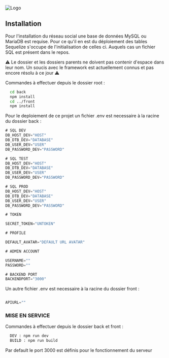 
![Logo](http://5.39.84.218:3000/_nuxt/assets/images/groupomania.webp)


## Installation

Pour l'installation du réseau social une base de données MySQL ou MariaDB est requise.
Pour ce qu'il en est du déploiement des tables Sequelize s'occupe de l'initialisation de celles ci.
Auquels cas un fichier SQL est présent dans le repos.

⚠ Le dossier et les dossiers parents ne doivent pas contenir d'espace dans leur nom. Un soucis avec le framework est actuellement connus et pas encore résolu à ce jour ⚠

Commandes à effectuer depuis le dossier root :
```bash
  cd back
  npm install
  cd ../front
  npm install
```

Pour le deploiement de ce projet un fichier .env est necessaire à la racine du dossier back : 

```js
# SQL DEV
DB_HOST_DEV="HOST"
DB_DTB_DEV="DATABASE"
DB_USER_DEV="USER"
DB_PASSWORD_DEV="PASSWORD"

# SQL TEST
DB_HOST_DEV="HOST"
DB_DTB_DEV="DATABASE"
DB_USER_DEV="USER"
DB_PASSWORD_DEV="PASSWORD"

# SQL PROD
DB_HOST_DEV="HOST"
DB_DTB_DEV="DATABASE"
DB_USER_DEV="USER"
DB_PASSWORD_DEV="PASSWORD"

# TOKEN

SECRET_TOKEN="UNTOKEN"

# PROFILE 

DEFAULT_AVATAR="DEFAULT URL AVATAR"

# ADMIN ACCOUNT

USERNAME=""
PASSWORD=""

# BACKEND PORT
BACKENDPORT="3000"
```

Un autre fichier .env est necessaire à la racine du dossier front :

```js

APIURL=""

```
### MISE EN SERVICE

Commandes à effectuer depuis le dossier back et front :

```bash
  DEV : npm run dev
  BUILD : npm run build
```

Par default le port 3000 est définis pour le fonctionnement du serveur